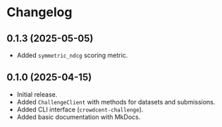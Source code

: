 # Changelog

## 0.1.3 (2025-05-05)

*   Added `symmetric_ndcg` scoring metric.

## 0.1.0 (2025-04-15)

*   Initial release.
*   Added `ChallengeClient` with methods for datasets and submissions.
*   Added CLI interface (`crowdcent-challenge`).
*   Added basic documentation with MkDocs. 